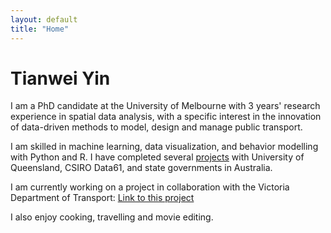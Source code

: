 ```yaml
---
layout: default
title: "Home"
---
```


  # Tianwei Yin

  I am a PhD candidate at the University of Melbourne with 3 years' research experience in spatial data analysis, with a specific interest in the innovation of data-driven methods   to model, design and manage public transport.

  I am skilled in machine learning, data visualization, and behavior modelling with Python and R. I have completed several [projects](https://yintianwei1105.github.io/Projects/)     with University of Queensland, CSIRO Data61, and state governments in Australia. 

  I am currently working on a project in collaboration with the Victoria Department of Transport:
  [Link to this project](https://imoveaustralia.com/project/melbourne-tram-load-estimation-and-real-time-load-prediction/)

  I also enjoy cooking, travelling and movie editing.

